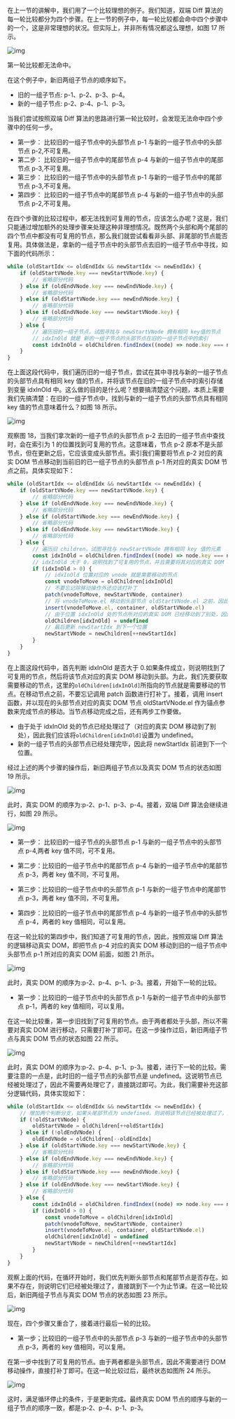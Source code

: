 在上一节的讲解中，我们用了一个比较理想的例子。我们知道，双端 Diff 算法的每一轮比较都分为四个步骤。在上一节的例子中，每一轮比较都会命中四个步骤中的一个，这是非常理想的状况。但实际上，并非所有情况都这么理想，如图 17 所示。

![img](../assets/VueImage/DoubleDiff-17.png)

第一轮比较都无法命中。

在这个例子中，新旧两组子节点的顺序如下。

- 旧的一组子节点: p-1、p-2、p-3、p-4。
- 新的一组子节点: p-2、p-4、p-1、p-3。

当我们尝试按照双端 Diff 算法的思路进行第一轮比较时，会发现无法命中四个步骤中的任何一步。

- 第一步： 比较旧的一组子节点中的头部节点 p-1 与新的一组子节点中的头部节点 p-2,不可复用。
- 第二步： 比较旧的一组子节点中的尾部节点 p-4 与新的一组子节点中的尾部节点 p-3,不可复用。
- 第三步： 比较旧的一组子节点中的头部节点 p-1 与新的一组子节点中的尾部节点 p-3,不可复用。
- 第四步： 比较旧的一组子节点中的尾部节点 p-4 与新的一组子节点中的头部节点 p-2,不可复用。

在四个步骤的比较过程中，都无法找到可复用的节点，应该怎么办呢？这是，我们只能通过增加额外的处理步骤来处理这种非理想情况。既然两个头部和两个尾部的四个节点中都没有可复用的节点，那么我们就尝试看看非头部、非尾部的节点能否复用。具体做法是，拿新的一组子节点中的头部节点去旧的一组子节点中寻找，如下面的代码所示：

```js
while (oldStartIdx <= oldEndIdx && newStartIdx <= newEndIdx) {
	if (oldStartVNode.key === newStartVNode.key) {
		// 省略部分代码
	} else if (oldEndVNode.key === newEndVNode.key) {
		// 省略部分代码
	} else if (oldStartVNode.key === newEndVNode.key) {
		// 省略部分代码
	} else if (oldEndVNode.key === newStartVNode.key) {
		// 省略部分代码
	} else {
		// 遍历旧的一组子节点，试图寻找与 newStartVNode 拥有相同 key值的节点
		// idxInOld 就是 新的一组子节点的头部节点在旧的一组子节点中的索引
		const idxInOld = oldChildren.findIndex((node) => node.key === newStartVNode.key)
	}
}
```

在上面这段代码中，我们遍历旧的一组子节点，尝试在其中寻找与新的一组子节点的头部节点具有相同 key 值的节点，并将该节点在旧的一组子节点中的索引存储到变量 idxInOld 中。这么做的目的是什么呢？想要搞清楚这个问题，本质上需要我们先搞清楚：在旧的一组子节点中，找到与新的一组子节点的头部节点具有相同 key 值的节点意味着什么？如图 18 所示。

![img](../assets/VueImage/DoubleDiff-18.png)

观察图 18，当我们拿次新的一组子节点的头部节点 p-2 去旧的一组子节点中查找时，会在索引为 1 的位置找到可复用的节点。这意味着，节点 p-2 原本不是头部节点，但在更新之后，它应该变成头部节点。索引我们需要将节点 p-2 对应的真实 DOM 节点移动到当前旧的已一组子节点的头部节点 p-1 所对应的真实 DOM 节点之前。具体实现如下：

```js
while (oldStartIdx <= oldEndIdx && newStartIdx <= newEndIdx) {
	if (oldStartVNode.key === newStartVNode.key) {
		// 省略部分代码
	} else if (oldEndVNode.key === newEndVNode.key) {
		// 省略部分代码
	} else if (oldStartVNode.key === newEndVNode.key) {
		// 省略部分代码
	} else if (oldEndVNode.key === newStartVNode.key) {
		// 省略部分代码
	} else {
		// 遍历旧 children，试图寻找与 newStartVNode 拥有相同 key 值的元素
		const idxInOld = oldChildren.findIndex((node) => node.key === newStartVNode.key)
		// idxInOld 大于 0，说明找到了可复用的节点，并且需要将其对应的真实 DOM 移动到头部
		if (idxInOld > 0) {
			// idxInOld 位置对应的 vnode 就是需要移动的节点
			const vnodeToMove = oldChildren[idxInOld]
			// 不要忘记除移动操作外还应该打补丁
			patch(vnodeToMove, newStartVNode, container)
			// 将 vnodeToMove.el 移动到头部节点 oldStartVNode.el 之前，因此使用后者作为锚点
			insert(vnodeToMove.el, container, oldStartVNode.el)
			// 由于位置 idxInOld 处的节点所对应的真实 DOM 已经移动到了别处，因此将其设置为 undefined
			oldChildren[idxInOld] = undefined
			// 最后更新 newStartIdx 到下一个位置
			newStartVNode = newChildren[++newStartIdx]
		}
	}
}
```

在上面这段代码中，首先判断 idxInOld 是否大于 0.如果条件成立，则说明找到了可复用的节点，然后将该节点对应的真实 DOM 移动到头部。为此，我们先要获取需要移动的节点，这里的`oldChildren[idxInOld]`所指向的节点就是需要移动的节点。在移动节点之前，不要忘记调用 patch 函数进行打补丁。接着，调用 insert 函数，并以现在的头部节点对应的真实 DOM 节点 oldStartVNode.el 作为锚点参数来完成节点的移动。当节点移动完成之后，还有两步工作要做。

- 由于处于 idxInOld 处的节点已经处理过了（对应的真实 DOM 移动到了别处），因此我们应该将`oldChildren[idxInOld]`设置为 undefined。
- 新的一组子节点的头部节点已经处理完毕，因此将 newStartIdx 前进到下一个位置。

经过上述的两个步骤的操作后，新旧两组子节点以及真实 DOM 节点的状态如图 19 所示。

![img](../assets/VueImage/DoubleDiff-19.png)

此时，真实 DOM 的顺序为:p-2、p-1、p-3、p-4。接着，双端 Diff 算法会继续进行，如图 29 所示。

![img](../assets/VueImage/DoubleDiff-20.png)

- 第一步： 比较旧的一组子节点的头部节点 p-1 与新的一组子节点中的头部节点 p-4,两者 key 值不同，可不复用。

- 第二步：比较旧的一组子节点中的尾部节点 p-4 与新的一组子节点中的尾部节点 p-3，两者 key 值不同，不可复用。

- 第三步：比较旧的一组子节点中的头部节点 p-1 与新的一组子节点中的尾部节点 p-3，两者 key 值不同，不可复用。

- 第四步：比较旧的一组子节点中的尾部节点 p-4 与新的一组子节点中的头部节点 p-4，两者的 key 值相同，可以复用。

在这一轮比较的第四步中，我们知道了可复用的节点，因此，按照双端 Diff 算法的逻辑移动真实 DOM，即把节点 p-4 对应的真实 DOM 移动到旧的一组子节点中头部节点 p-1 所对应的真实 DOM 前面，如图 21 所示。

![img](../assets/VueImage/DoubleDiff-21.png)

此时，真实 DOM 的顺序为:p-2、p-4、p-1、p-3。接着，开始下一轮的比较。

- 第一步：比较旧的一组子节点中的头部节点 p-1 与新的一组子节点中的头部节点 p-1，两者的 key 值相同，可以复用。

在这一轮比较重，第一步旧找到了可复用的节点。由于两者都处于头部，所以不需要对真实 DOM 进行移动，只需要打补丁即可。在这一步操作过后，新旧两组子节点与真实 DOM 节点的状态如图 22 所示。

![img](../assets/VueImage/DoubleDiff-22.png)

此时，真实 DOM 的顺序为:p-2、p-4、p-1、p-3。接着，进行下一轮的比较。需要注意的一点是，此时旧的一组子节点的头部节点是 undefined。这说明节点已经被处理过了，因此不需要再处理它了，直接跳过即可。为此，我们需要补充这部分逻辑代码，具体实现如下：

```js
while (oldStartIdx <= oldEndIdx && newStartIdx <= newEndIdx) {
	// 增加两个判断分支，如果头尾部节点为 undefined，则说明该节点已经被处理过了，直接跳到下一个位置
	if (!oldStartVNode) {
		oldStartVNode = oldChildren[++oldStartIdx]
	} else if (!oldEndVNode) {
		oldEndVNode = oldChildren[--oldEndIdx]
	} else if (oldStartVNode.key === newStartVNode.key) {
		// 省略部分代码
	} else if (oldEndVNode.key === newEndVNode.key) {
		// 省略部分代码
	} else if (oldStartVNode.key === newEndVNode.key) {
		// 省略部分代码
	} else if (oldEndVNode.key === newStartVNode.key) {
		// 省略部分代码
	} else {
		const idxInOld = oldChildren.findIndex((node) => node.key === newStartVNode.key)
		if (idxInOld > 0) {
			const vnodeToMove = oldChildren[idxInOld]
			patch(vnodeToMove, newStartVNode, container)
			insert(vnodeToMove.el, container, oldStartVNode.el)
			oldChildren[idxInOld] = undefined
			newStartVNode = newChildren[++newStartIdx]
		}
	}
}
```

观察上面的代码，在循环开始时，我们优先判断头部节点和尾部节点是否存在。如果不存在，则说明它们已经被处理过了，直接跳到下一个为止节课。在这一轮比较后，新旧两组子节点与真实 DOM 节点的状态如图 23 所示。

![img](../assets/VueImage/DoubleDiff-23.png)

现在，四个步骤又重合了，接着进行最后一轮的比较。

- 第一步；比较旧的一组子节点中的头部节点 p-3 与新的一组子节点中的头部节点 p-3，两者的 key 值相同，可以复用。

在第一步中找到了可复用的节点。由于两者都是头部节点，因此不需要进行 DOM 移动操作，直接打补丁即可。在这一轮比较过后，最终状态如图所 24 所示。

![img](../assets/VueImage/DoubleDiff-24.png)

这时，满足循环停止的条件，于是更新完成。最终真实 DOM 节点的顺序与新的一组子节点的顺序一致，都是:p-2、p-4、p-1、p-3。

